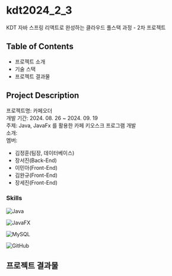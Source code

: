 # kdt2024_2_3
KDT 자바 스프링 리액트로 완성하는 클라우드 풀스택 과정 - 2차 프로젝트

## Table of Contents

- 프로젝트 소개
- 기술 스택
- 프로젝트 결과물

## Project Description

프로젝트명: 카페오더 <br>
개발 기간: 2024. 08. 26 ~ 2024. 09. 19 <br>
주제: Java, JavaFx 를 활용한 카페 키오스크 프로그램 개발 <br>
소개: <br>
멤버: <br>

- 김정훈(팀장, 데이터베이스)
- 장서진(Back-End)
- 이민아(Front-End)
- 김완규(Front-End)
- 장세진(Front-End)

### Skills

![Java](https://img.shields.io/badge/java-%23ED8B00.svg?style=for-the-badge&logo=openjdk&logoColor=white)

![JavaFX](https://img.shields.io/badge/javafx-%23FF0000.svg?style=for-the-badge&logo=javafx&logoColor=white)

![MySQL](https://img.shields.io/badge/mysql-4479A1.svg?style=for-the-badge&logo=mysql&logoColor=white)

![GitHub](https://img.shields.io/badge/github-%23121011.svg?style=for-the-badge&logo=github&logoColor=white)

## 프로젝트 결과물
